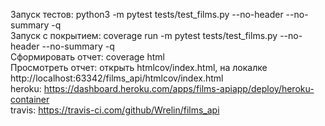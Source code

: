 Запуск тестов: python3 -m pytest tests/test_films.py --no-header --no-summary -q  
Запуск с покрытием: coverage run -m pytest tests/test_films.py --no-header --no-summary -q  
Сформировать отчет: coverage html  
Просмотреть отчет: открыть htmlcov/index.html, на локалке http://localhost:63342/films_api/htmlcov/index.html  
heroku: https://dashboard.heroku.com/apps/films-apiapp/deploy/heroku-container  
travis: https://travis-ci.com/github/Wrelin/films_api
